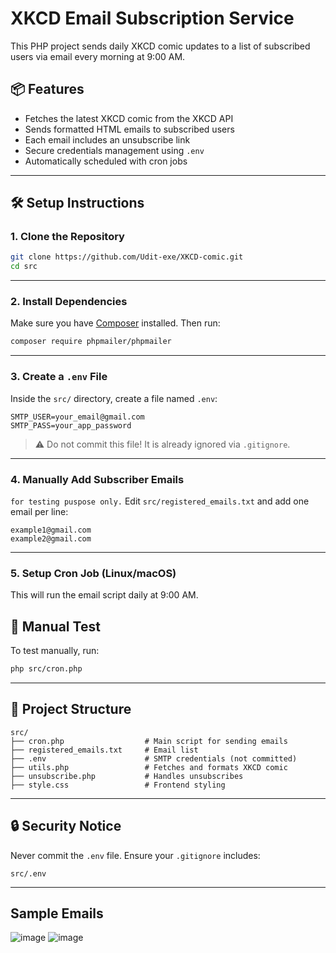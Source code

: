 # XKCD Email Subscription Service

This PHP project sends daily XKCD comic updates to a list of subscribed users via email every morning at 9:00 AM.

## 📦 Features

- Fetches the latest XKCD comic from the XKCD API
- Sends formatted HTML emails to subscribed users
- Each email includes an unsubscribe link
- Secure credentials management using `.env`
- Automatically scheduled with cron jobs

---

## 🛠️ Setup Instructions

### 1. Clone the Repository

```bash
git clone https://github.com/Udit-exe/XKCD-comic.git
cd src
````

---

### 2. Install Dependencies

Make sure you have [Composer](https://getcomposer.org/) installed. Then run:

```bash
composer require phpmailer/phpmailer
```

---

### 3. Create a `.env` File

Inside the `src/` directory, create a file named `.env`:

```env
SMTP_USER=your_email@gmail.com
SMTP_PASS=your_app_password
```

> ⚠️ Do not commit this file! It is already ignored via `.gitignore`.

---

### 4. Manually Add Subscriber Emails
`for testing puspose only.`
Edit `src/registered_emails.txt` and add one email per line:

```
example1@gmail.com
example2@gmail.com
```

---

### 5. Setup Cron Job (Linux/macOS)

This will run the email script daily at 9:00 AM.


## 🧪 Manual Test

To test manually, run:

```bash
php src/cron.php
```

---

## 📁 Project Structure

```
src/
├── cron.php                  # Main script for sending emails
├── registered_emails.txt     # Email list
├── .env                      # SMTP credentials (not committed)
├── utils.php                 # Fetches and formats XKCD comic
├── unsubscribe.php           # Handles unsubscribes
├── style.css                 # Frontend styling
```

---

## 🔒 Security Notice

Never commit the `.env` file. Ensure your `.gitignore` includes:

```
src/.env
```

---

## Sample Emails
![image](https://github.com/user-attachments/assets/47201f09-b2d0-410a-95bb-0a039037ba59)
![image](https://github.com/user-attachments/assets/899d06ae-9d54-423c-a1be-99e20bb43f65)


